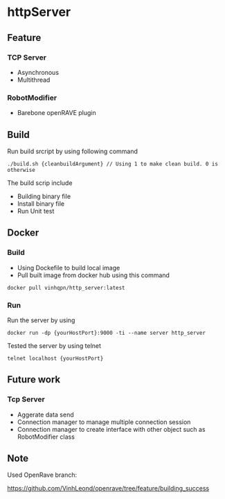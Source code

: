 # httpServer

## Feature
### TCP Server
* Asynchronous 
* Multithread

### RobotModifier
* Barebone openRAVE plugin
## Build
Run build srcript by using following command
```
./build.sh {cleanbuildArgument} // Using 1 to make clean build. 0 is otherwise
```
The build scrip include
* Building binary file
* Install binary file
* Run Unit test
## Docker
### Build
* Using Dockefile to build local image
* Pull built image from docker hub using this command
```
docker pull vinhqpn/http_server:latest
```
### Run
Run the server by using
```
docker run -dp {yourHostPort}:9000 -ti --name server http_server
```
Tested the server by using telnet
```
telnet localhost {yourHostPort}
```

## Future work
### Tcp Server
* Aggerate data send
* Connection manager to manage multiple connection session
* Connection manager to create interface with other object such as RobotModifier class
 
 ## Note
 Used OpenRave branch: 

https://github.com/VinhLeond/openrave/tree/feature/building_success